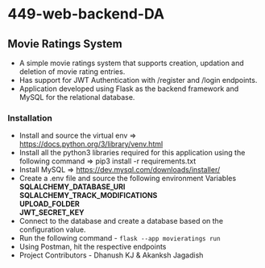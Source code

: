 # 449-web-backend-DA
## Movie Ratings System
- A simple movie ratings system that supports creation, updation and deletion of movie rating entries.
- Has support for JWT Authentication with /register and /login endpoints.
- Application developed using Flask as the backend framework and MySQL for the relational database.
### Installation
- Install and source the virtual env => https://docs.python.org/3/library/venv.html
- Install all the python3 libraries required for this application using the following command
 => pip3 install -r requirements.txt
-  Install MySQL => https://dev.mysql.com/downloads/installer/
- Create a .env file and source the following environment Variables<br>
  **SQLALCHEMY_DATABASE_URI<br>   SQLALCHEMY_TRACK_MODIFICATIONS<br>
  UPLOAD_FOLDER<br>
  JWT_SECRET_KEY**
- Connect to the database and create a database based on the configuration value.
- Run the following command - ```flask --app movieratings run ```
- Using Postman, hit the respective endpoints
- Project Contributors - Dhanush KJ & Akanksh Jagadish